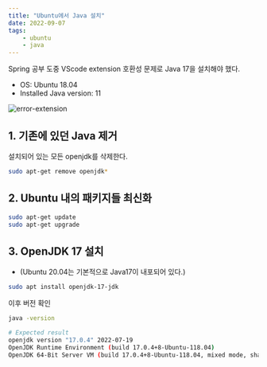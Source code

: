 ```yaml
---
title: "Ubuntu에서 Java 설치"
date: 2022-09-07
tags: 
    - ubuntu
    - java
--- 
```

Spring 공부 도중 VScode extension 호환성 문제로 Java 17을 설치해야 했다. 
- OS: Ubuntu 18.04  
- Installed Java version: 11

![error-extension](https://user-images.githubusercontent.com/66898263/189289285-640086de-65c5-4c9a-ada6-3f2599c9bf94.png)

## 1. 기존에 있던 Java 제거
설치되어 있는 모든 openjdk를 삭제한다.
```bash
sudo apt-get remove openjdk*
```
## 2. Ubuntu 내의 패키지들 최신화
```bash
sudo apt-get update
sudo apt-get upgrade
```
## 3. OpenJDK 17 설치
- (Ubuntu 20.04는 기본적으로 Java17이 내포되어 있다.)

```bash
sudo apt install openjdk-17-jdk
```
이후 버전 확인 
```bash
java -version

# Expected result
openjdk version "17.0.4" 2022-07-19
OpenJDK Runtime Environment (build 17.0.4+8-Ubuntu-118.04)
OpenJDK 64-Bit Server VM (build 17.0.4+8-Ubuntu-118.04, mixed mode, sharing)
```